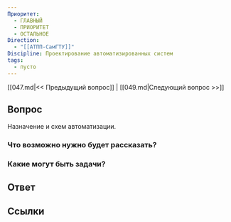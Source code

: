 ```yaml
---
Приоритет:
  - ГЛАВНЫЙ
  - ПРИОРИТЕТ
  - ОСТАЛЬНОЕ
Direction:
  - "[[АТПП-СамГТУ]]" 
Discipline: Проектирование автоматизированных систем 
tags:
  - пусто
---
```

[[047.md|<< Предыдущий вопрос]] | [[049.md|Следующий вопрос >>]]
## Вопрос

Назначение и схем автоматизации.

### Что возможно нужно будет рассказать?

### Какие могут быть задачи?

## Ответ

## Ссылки

